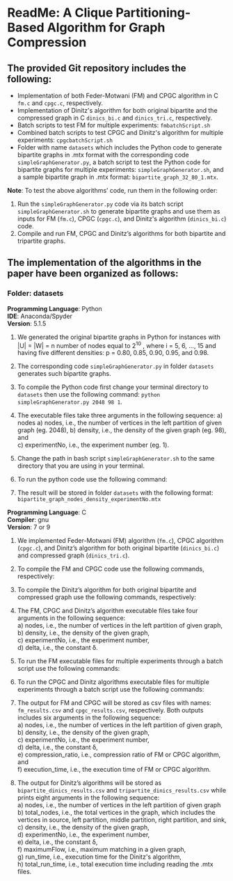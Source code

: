 


# ReadMe: A Clique Partitioning-Based Algorithm for Graph Compression

## The provided Git repository includes the following:

- Implementation of both Feder-Motwani (FM) and CPGC algorithm in C `fm.c` and `cpgc.c`, respectively.
- Implementation of Dinitz's algorithm for both original bipartite and the compressed graph in C `dinics_bi.c` and `dinics_tri.c`, respectively.
- Batch scripts to test FM for multiple experiments: `fmbatchScript.sh`
- Combined batch scripts to test CPGC and Dinitz's algorithm for multiple experiments: `cpgcbatchScript.sh`
- Folder with name `datasets` which includes the Python code to generate bipartite graphs in .mtx format with the corresponding code `simpleGraphGenerator.py`, a batch script to test the Python code for bipartite graphs for multiple experiments: `simpleGraphGenerator.sh`, and a sample bipartite graph in .mtx format: `bipartite_graph_32_80_1.mtx`.

**Note**: To test the above algorithms’ code, run them in the following order:

1. Run the `simpleGraphGenerator.py` code via its batch script `simpleGraphGenerator.sh` to generate bipartite graphs and use them as inputs for FM (`fm.c`), CPGC (`cpgc.c`), and Dinitz's algorithm (`dinics_bi.c`) code.
2. Compile and run FM, CPGC and Dinitz’s algorithms for both bipartite and tripartite graphs.


## The implementation of the algorithms in the paper have been organized as follows:

### Folder: datasets

**Programming Language**: Python  
**IDE**: Anaconda/Spyder  
**Version**: 5.1.5

1. We generated the original bipartite graphs in Python for instances with |U| = |W| = n number of nodes equal to 2<sup>10</sup>
, where i = 5, 6, ..., 15 and having five different densities: p = 0.80, 0.85, 0.90, 0.95, and 0.98.

2. The corresponding code `simpleGraphGenerator.py` in folder `datasets` generates such bipartite graphs.

3. To compile the Python code first change your terminal directory to `datasets` then use the following command:
``` python simpleGraphGenerator.py 2048 98 1 ```.

4. The executable files take three arguments in the following sequence:
   a)  nodes
   a)  nodes, i.e., the number of vertices in the left partition of given graph (eg. 2048),
   b)  density, i.e., the density of the given graph (eg. 98), and  
   c)  experimentNo, i.e., the experiment number (eg. 1).  

6. Change the path in bash script `simpleGraphGenerator.sh` to the same directory that you are using in your terminal.

7. To run the python code use the following command:

8. The result will be stored in folder `datasets` with the following format:
`bipartite_graph_nodes_density_experimentNo.mtx`

**Programming Language**: C  
**Compiler**: gnu  
**Version**: 7 or 9

1. We implemented Feder-Motwani (FM) algorithm (`fm.c`), CPGC algorithm (`cpgc.c`), and Dinitz’s algorithm for both original bipartite (`dinics_bi.c`) and compressed graph (`dinics_tri.c`).

2. To compile the FM and CPGC code use the following commands, respectively:

3. To compile the Dinitz’s algorithm for both original bipartite and compressed graph use the following commands, respectively:

4. The FM, CPGC and Dinitz’s algorithm executable files take four arguments in the following sequence:  
a) nodes, i.e., the number of vertices in the left partition of given graph,  
b) density, i.e., the density of the given graph,  
c) experimentNo, i.e., the experiment number,  
d) delta, i.e., the constant δ.  

5. To run the FM executable files for multiple experiments through a batch script use the following commands:

6. To run the CPGC and Dinitz algorithms executable files for multiple experiments through a batch script use the following commands:

7. The output for FM and CPGC will be stored as csv files with names: `fm_results.csv` and `cpgc_results.csv`, respectively. Both outputs includes six arguments in the following sequence:  
a) nodes, i.e., the number of vertices in the left partition of given graph,  
b) density, i.e., the density of the given graph,  
c) experimentNo, i.e., the experiment number,  
d) delta, i.e., the constant δ,  
e) compression_ratio, i.e., compression ratio of FM or CPGC algorithm, and  
f) execution_time, i.e., the execution time of FM or CPGC algorithm.  

8. The output for Dinitz’s algorithms will be stored as `bipartite_dinics_results.csv` and `tripartite_dinics_results.csv` while prints eight arguments in the following sequence:  
a) nodes, i.e., the number of vertices in the left partition of given graph  
b) total_nodes, i.e., the total vertices in the graph, which includes the vertices in source, left partition, middle partition, right partition, and sink,  
c) density, i.e., the density of the given graph,  
d) experimentNo, i.e., the experiment number,  
e) delta, i.e., the constant δ,  
f) maximumFlow, i.e., maximum matching in a given graph,  
g) run_time, i.e., execution time for the Dinitz's algorithm,  
h) total_run_time, i.e., total execution time including reading the .mtx files.  







